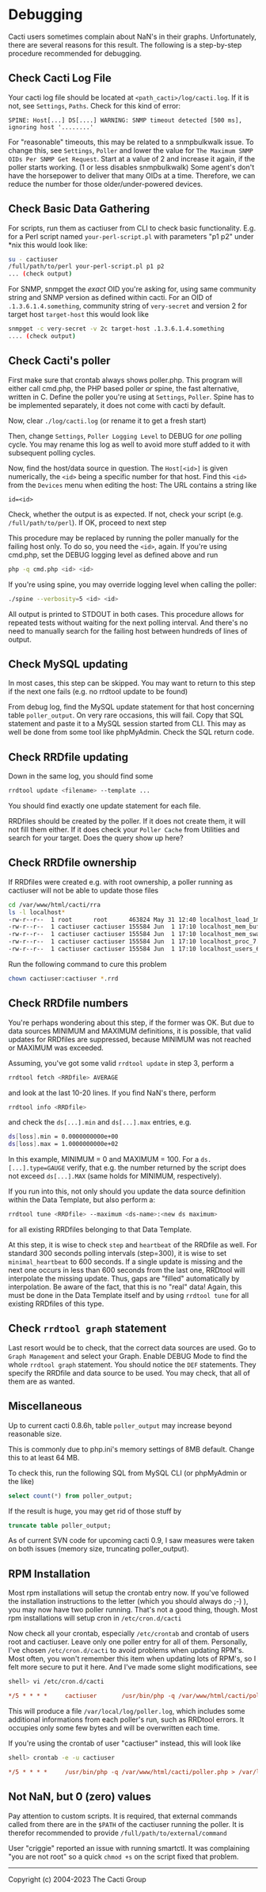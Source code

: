 # Debugging

Cacti users sometimes complain about NaN's in their graphs. Unfortunately, there
are several reasons for this result. The following is a step-by-step procedure
recommended for debugging.

## Check Cacti Log File

Your cacti log file should be located at `<path_cacti>/log/cacti.log`. If it is
not, see `Settings`, `Paths`. Check for this kind of error:

```console
SPINE: Host[...] DS[....] WARNING: SNMP timeout detected [500 ms], ignoring host '........'
```

For "reasonable" timeouts, this may be related to a snmpbulkwalk issue. To
change this, see `Settings`, `Poller` and lower the value for `The Maximum SNMP
OIDs Per SNMP Get Request`. Start at a value of 2 and increase it again, if the
poller starts working. (1 or less disables snmpbulkwalk) Some agent's don't have
the horsepower to deliver that many OIDs at a time. Therefore, we can reduce the
number for those older/under-powered devices.

## Check Basic Data Gathering

For scripts, run them as cactiuser from CLI to check basic functionality. E.g.
for a Perl script named `your-perl-script.pl` with parameters "p1 p2" under *nix
this would look like:

```sh
su - cactiuser
/full/path/to/perl your-perl-script.pl p1 p2
... (check output)
```

For SNMP, snmpget the _exact_ OID you're asking for, using same community string
and SNMP version as defined within cacti. For an OID of `.1.3.6.1.4.something`,
community string of `very-secret` and version 2 for target host `target-host`
this would look like

```sh
snmpget -c very-secret -v 2c target-host .1.3.6.1.4.something
.... (check output)
```

## Check Cacti's poller

First make sure that crontab always shows poller.php. This program will either
call cmd.php, the PHP based poller _or_ spine, the fast alternative, written in
C. Define the poller you're using at `Settings`, `Poller`. Spine has to be
implemented separately, it does not come with cacti by default.

Now, clear `./log/cacti.log` (or rename it to get a fresh start)

Then, change `Settings`, `Poller Logging Level` to DEBUG for _one_ polling
cycle. You may rename this log as well to avoid more stuff added to it with
subsequent polling cycles.

Now, find the host/data source in question. The `Host[<id>]` is given
numerically, the `<id>` being a specific number for that host. Find this `<id>`
from the `Devices` menu when editing the host: The URL contains a string like

```console
id=<id>
```

Check, whether the output is as expected. If not, check your script (e.g.
`/full/path/to/perl`). If OK, proceed to next step

This procedure may be replaced by running the poller manually for the failing
host only. To do so, you need the `<id>`, again. If you're using cmd.php, set
the DEBUG logging level as defined above and run

```sh
php -q cmd.php <id> <id>
```

If you're using spine, you may override logging level when calling the poller:

```sh
./spine --verbosity=5 <id> <id>
```

All output is printed to STDOUT in both cases. This procedure allows for
repeated tests without waiting for the next polling interval. And there's no
need to manually search for the failing host between hundreds of lines of
output.

## Check MySQL updating

In most cases, this step can be skipped. You may want to return to this step if
the next one fails (e.g. no rrdtool update to be found)

From debug log, find the MySQL update statement for that host concerning table
`poller_output`. On very rare occasions, this will fail. Copy that SQL statement
and paste it to a MySQL session started from CLI. This may as well be done from
some tool like phpMyAdmin. Check the SQL return code.

## Check RRDfile updating

Down in the same log, you should find some

```sh
rrdtool update <filename> --template ...
```

You should find exactly one update statement for each file.

RRDfiles should be created by the poller. If it does not create them, it will
not fill them either. If it does check your `Poller Cache` from Utilities and
search for your target. Does the query show up here?

## Check RRDfile ownership

If RRDfiles were created e.g. with root ownership, a poller running as
cactiuser will not be able to update those files

```sh
cd /var/www/html/cacti/rra
ls -l localhost*
-rw-r--r--  1 root      root      463824 May 31 12:40 localhost_load_1min_5.rrd
-rw-r--r--  1 cactiuser cactiuser 155584 Jun  1 17:10 localhost_mem_buffers_3.rrd
-rw-r--r--  1 cactiuser cactiuser 155584 Jun  1 17:10 localhost_mem_swap_4.rrd
-rw-r--r--  1 cactiuser cactiuser 155584 Jun  1 17:10 localhost_proc_7.rrd
-rw-r--r--  1 cactiuser cactiuser 155584 Jun  1 17:10 localhost_users_6.rrd
```

Run the following command to cure this problem

```sh
chown cactiuser:cactiuser *.rrd
```

## Check RRDfile numbers

You're perhaps wondering about this step, if the former was OK. But due to data
sources MINIMUM and MAXIMUM definitions, it is possible, that valid updates for
RRDfiles are suppressed, because MINIMUM was not reached or MAXIMUM was
exceeded.

Assuming, you've got some valid `rrdtool update` in step 3, perform a

```sh
rrdtool fetch <RRDfile> AVERAGE
```

and look at the last 10-20 lines. If you find NaN's there, perform

```sh
rrdtool info <RRDfile>
```

and check the `ds[...].min` and `ds[...].max` entries, e.g.

```sh
ds[loss].min = 0.0000000000e+00
ds[loss].max = 1.0000000000e+02
```

In this example, MINIMUM = 0 and MAXIMUM = 100. For a `ds.[...].type=GAUGE`
verify, that e.g. the number returned by the script does not exceed
`ds[...].MAX` (same holds for MINIMUM, respectively).

If you run into this, not only should you update the data source definition
within the Data Template, but also perform a:

```sh
rrdtool tune <RRDfile> --maximum <ds-name>:<new ds maximum>
```

for all existing RRDfiles belonging to that Data Template.

At this step, it is wise to check `step` and `heartbeat` of the RRDfile as
well. For standard 300 seconds polling intervals (step=300), it is wise to set
`minimal_heartbeat` to 600 seconds. If a single update is missing and the next
one occurs in less than 600 seconds from the last one, RRDtool will interpolate
the missing update. Thus, gaps are "filled" automatically by interpolation. Be
aware of the fact, that this is no "real" data! Again, this must be done in the
Data Template itself and by using `rrdtool tune` for all existing RRDfiles of
this type.

## Check `rrdtool graph` statement

Last resort would be to check, that the correct data sources are used. Go to
`Graph Management` and select your Graph. Enable DEBUG Mode to find the whole
`rrdtool graph` statement. You should notice the `DEF` statements. They specify
the RRDfile and data source to be used. You may check, that all of them are as
wanted.

## Miscellaneous

Up to current cacti 0.8.6h, table `poller_output` may increase beyond reasonable
size.

This is commonly due to php.ini's memory settings of 8MB default. Change this to
at least 64 MB.

To check this, run the following SQL from MySQL CLI (or phpMyAdmin or the like)

```sql
select count(*) from poller_output;
```

If the result is huge, you may get rid of those stuff by

```sql
truncate table poller_output;
```

As of current SVN code for upcoming cacti 0.9, I saw measures were taken on both
issues (memory size, truncating poller_output).

## RPM Installation

Most rpm installations will setup the crontab entry now. If you've followed the
installation instructions to the letter (which you should always do ;-) ), you
may now have two poller running. That's not a good thing, though. Most rpm
installations will setup cron in `/etc/cron.d/cacti`

Now check all your crontab, especially `/etc/crontab` and crontab of users root
and cactiuser. Leave only one poller entry for all of them. Personally, I've
chosen `/etc/cron.d/cacti` to avoid problems when updating RPM's. Most often,
you won't remember this item when updating lots of RPM's, so I felt more secure
to put it here. And I've made some slight modifications, see

```sh
shell> vi /etc/cron.d/cacti
```

```ini
*/5 * * * *     cactiuser       /usr/bin/php -q /var/www/html/cacti/poller.php > /var/local/log/poller.log 2>&1
```

This will produce a file `/var/local/log/poller.log`, which includes some
additional informations from each poller's run, such as RRDtool errors. It
occupies only some few bytes and will be overwritten each time.

If you're using the crontab of user "cactiuser" instead, this will look like

```sh
shell> crontab -e -u cactiuser
```

```ini
*/5 * * * *     /usr/bin/php -q /var/www/html/cacti/poller.php > /var/local/log/poller.log 2>&1
```

## Not NaN, but 0 (zero) values

Pay attention to custom scripts. It is required, that external commands called
from there are in the `$PATH` of the cactiuser running the poller. It is
therefor recommended to provide `/full/path/to/external/command`

User "criggie" reported an issue with running smartctl. It was complaining "you
are not root" so a quick `chmod +s` on the script fixed that problem.

---
<copy>Copyright (c) 2004-2023 The Cacti Group</copy>
